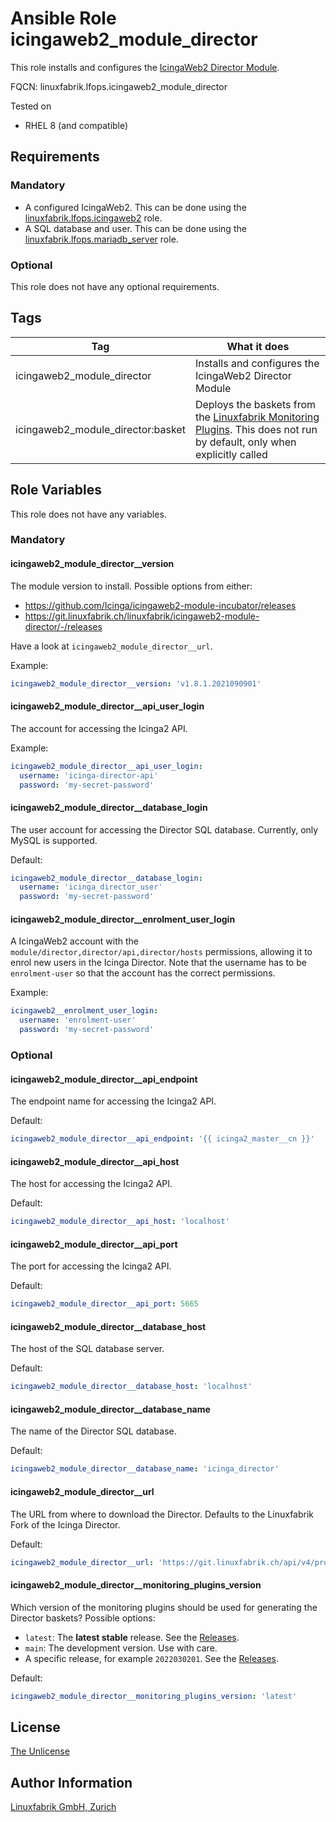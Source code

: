 # Ansible Role icingaweb2_module_director

This role installs and configures the [IcingaWeb2 Director Module](https://icinga.com/docs/icinga-director/latest/doc/01-Introduction/).

FQCN: linuxfabrik.lfops.icingaweb2_module_director

Tested on

* RHEL 8 (and compatible)


## Requirements

### Mandatory

* A configured IcingaWeb2. This can be done using the [linuxfabrik.lfops.icingaweb2](https://github.com/linuxfabrik/lfops/tree/main/roles/icingaweb2) role.
* A SQL database and user. This can be done using the [linuxfabrik.lfops.mariadb_server](https://github.com/linuxfabrik/lfops/tree/main/roles/mariadb_server) role.


### Optional

This role does not have any optional requirements.


## Tags

| Tag                               | What it does                                                                                                                                                                |
| ---                               | ------------                                                                                                                                                                |
| icingaweb2_module_director        | Installs and configures the IcingaWeb2 Director Module                                                                                                                      |
| icingaweb2_module_director:basket | Deploys the baskets from the [Linuxfabrik Monitoring Plugins](https://github.com/Linuxfabrik/monitoring-plugins). This does not run by default, only when explicitly called |


## Role Variables

This role does not have any variables.

### Mandatory

#### icingaweb2_module_director__version

The module version to install. Possible options from either:

* https://github.com/Icinga/icingaweb2-module-incubator/releases
* https://git.linuxfabrik.ch/linuxfabrik/icingaweb2-module-director/-/releases

Have a look at `icingaweb2_module_director__url`.

Example:
```yaml
icingaweb2_module_director__version: 'v1.8.1.2021090901'
```


#### icingaweb2_module_director__api_user_login

The account for accessing the Icinga2 API.

Example:
```yaml
icingaweb2_module_director__api_user_login:
  username: 'icinga-director-api'
  password: 'my-secret-password'
```


#### icingaweb2_module_director__database_login

The user account for accessing the Director SQL database. Currently, only MySQL is supported.

Default:
```yaml
icingaweb2_module_director__database_login:
  username: 'icinga_director_user'
  password: 'my-secret-password'
```


#### icingaweb2_module_director__enrolment_user_login

A IcingaWeb2 account with the `module/director,director/api,director/hosts` permissions, allowing it to enrol new users in the Icinga Director.
Note that the username has to be `enrolment-user` so that the account has the correct permissions.

Example:
```yaml
icingaweb2__enrolment_user_login:
  username: 'enrolment-user'
  password: 'my-secret-password'
```


### Optional

#### icingaweb2_module_director__api_endpoint

The endpoint name for accessing the Icinga2 API.

Default:
```yaml
icingaweb2_module_director__api_endpoint: '{{ icinga2_master__cn }}'
```


#### icingaweb2_module_director__api_host

The host for accessing the Icinga2 API.

Default:
```yaml
icingaweb2_module_director__api_host: 'localhost'
```


#### icingaweb2_module_director__api_port

The port for accessing the Icinga2 API.

Default:
```yaml
icingaweb2_module_director__api_port: 5665
```


#### icingaweb2_module_director__database_host

The host of the SQL database server.

Default:
```yaml
icingaweb2_module_director__database_host: 'localhost'
```


#### icingaweb2_module_director__database_name

The name of the Director SQL database.

Default:
```yaml
icingaweb2_module_director__database_name: 'icinga_director'
```


#### icingaweb2_module_director__url

The URL from where to download the Director. Defaults to the Linuxfabrik Fork of the Icinga Director.

Default:
```yaml
icingaweb2_module_director__url: 'https://git.linuxfabrik.ch/api/v4/projects/133/repository/archive?sha={{ icingaweb2_module_director__version }}'
```


#### icingaweb2_module_director__monitoring_plugins_version

Which version of the monitoring plugins should be used for generating the Director baskets? Possible options:

* `latest`: The **latest stable** release. See the [Releases](https://github.com/Linuxfabrik/monitoring-plugins/releases).
* `main`: The development version. Use with care.
* A specific release, for example `2022030201`. See the [Releases](https://github.com/Linuxfabrik/monitoring-plugins/releases).

Default:
```yaml
icingaweb2_module_director__monitoring_plugins_version: 'latest'
```


## License

[The Unlicense](https://unlicense.org/)


## Author Information

[Linuxfabrik GmbH, Zurich](https://www.linuxfabrik.ch)
